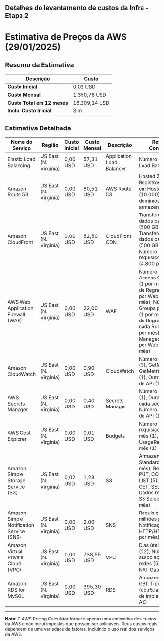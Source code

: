 ## Detalhes do levantamento de custos da Infra - Etapa 2

# Estimativa de Preços da AWS (29/01/2025)

## Resumo da Estimativa

| **Descrição**               | **Custo**     |
| --------------------------- | ------------- |
| **Custo Inicial**           | 0,02 USD      |
| **Custo Mensal**            | 1.350,76 USD  |
| **Custo Total em 12 meses** | 16.209,14 USD |
| **Inclui Custo Inicial**    | Sim           |

## Estimativa Detalhada

| **Nome do Serviço**                      | **Região**            | **Custo Inicial** | **Custo Mensal** | **Descrição**             | **Resumo da Configuração**                                                                                                                                                                                                                                         |
| ---------------------------------------- | --------------------- | ----------------- | ---------------- | ------------------------- | ------------------------------------------------------------------------------------------------------------------------------------------------------------------------------------------------------------------------------------------------------------------ |
| Elastic Load Balancing                   | US East (N. Virginia) | 0,00 USD          | 57,31 USD        | Application Load Balancer | Número de Application Load Balancers (1)                                                                                                                                                                                                                           |
| Amazon Route 53                          | US East (N. Virginia) | 0,00 USD          | 80,51 USD        | AWS Route 53              | Hosted Zones (1), Registros adicionais em Hosted Zones (10.000), Número de domínios armazenados (1)                                                                                                                                                                |
| Amazon CloudFront                        | US East (N. Virginia) | 0,00 USD          | 52,50 USD        | CloudFront CDN            | Transferência de dados para a internet (500 GB por mês), Transferência de dados para o origem (500 GB por mês), Número de requisições (HTTPS) (4.800 por mês)                                                                                                      |
| AWS Web Application Firewall (WAF)       | US East (N. Virginia) | 0,00 USD          | 22,00 USD        | WAF                       | Número de Web Access Control Lists (1 por mês), Número de Regras adicionadas por Web ACL (8 por mês), Número de Rule Groups por Web ACL (1 por mês), Número de Regras dentro de cada Rule Group (1 por mês), Número de Managed Rule Groups por Web ACL (1 por mês) |
| Amazon CloudWatch                        | US East (N. Virginia) | 0,00 USD          | 0,90 USD         | CloudWatch                | Número de Métricas (3), GetMetricData (3), GetMetricWidgetImage (1), Outras requisições de API (1)                                                                                                                                                                 |
| AWS Secrets Manager                      | US East (N. Virginia) | 0,00 USD          | 0,40 USD         | Secrets Manager           | Número de secrets (1), Duração média de cada secret (30 dias), Número de chamadas de API (1 por mês)                                                                                                                                                               |
| AWS Cost Explorer                        | US East (N. Virginia) | 0,00 USD          | 0,01 USD         | Budgets                   | Número de requisições API por mês (1), Número de UsageRecords por mês (1)                                                                                                                                                                                          |
| Amazon Simple Storage Service (S3)       | US East (N. Virginia) | 0,02 USD          | 1,28 USD         | S3                        | Armazenamento S3 Standard (50 GB por mês), Requisições PUT, COPY, POST, LIST (5), Requisições GET, SELECT (5), Dados retornados pelo S3 Select (50 GB por mês)                                                                                                     |
| Amazon Simple Notification Service (SNS) | US East (N. Virginia) | 0,00 USD          | 2,00 USD         | SNS                       | Requisições (5 milhões por mês), Notificações HTTP/HTTPS (milhões por mês)                                                                                                                                                                                         |
| Amazon Virtual Private Cloud (VPC)       | US East (N. Virginia) | 0,00 USD          | 738,55 USD       | VPC                       | Dias úteis por mês (22), Número de associações de sub-redes (5), Número de NAT Gateways (3)                                                                                                                                                                        |
| Amazon RDS for MySQL                     | US East (N. Virginia) | 0,00 USD          | 395,30 USD       | RDS                       | Armazenamento (100 GB), Tipo de instância (db.r5.large), Opção de implantação (Multi-AZ)                                                                                                                                                                           |

---

**Nota**: O AWS Pricing Calculator fornece apenas uma estimativa dos custos da AWS e não inclui impostos que possam ser aplicáveis. Seus custos reais dependem de uma variedade de fatores, incluindo o uso real dos serviços da AWS.
